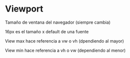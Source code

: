 # Viewport

Tamaño de ventana del navegador (siempre cambia)



16px es el tamaño x default de una fuente



View max hace referencia a vw o vh (dpendiendo al mayor)

View min hace referencia a vh o vw (dependiendo al menor)